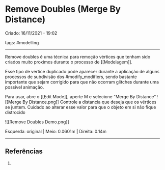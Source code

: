 # Remove Doubles (Merge By Distance)
Criado: 16/11/2021 - 19:02

tags: #modelling 

---

Remove doubles é uma técnica para remoção vértices que tenham sido criados muito proximos durante o processo de [[Modelagem]].

Esse tipo de vertice duplicado pode aparecer durante a aplicação de alguns processos de subdivisão dos #modify_modifiers, sendo bastante importante que sejam corrigido para que não ocorram glitches durante uma possível animação.

Para usar, abre o [[Edit Mode]], aperte M e selecione "Merge By Distance"
![[Merge By Distance.png]]
Controle a distancia que deseja que os vértices se juntem. Cuidado ao alterar esse valor para que o objeto em si não fique distrocido

![[Remove Doubles Demo.png]]

Esquerda: original | Meio: 0.0601m | Direita: 0.14m


---
## Referências
1.